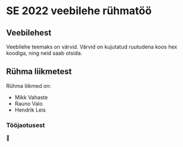 # SE 2022 veebilehe rühmatöö

## Veebilehest
Veebilehe teemaks on värvid. Värvid on kujutatud ruutudena koos hex koodiga, ning neid saab otsida.

## Rühma liikmetest
Rühma liikmed on:
- Mikk Vahaste
- Rauno Valo
- Hendrik Leis

### Tööjaotusest
🤷
